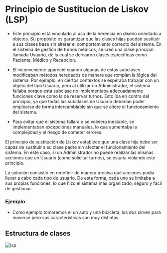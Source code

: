 # Principio de Sustitucion de Liskov (LSP)

 - Este principio está vinculado al uso de la herencia en diseño orientado a objetos. Su propósito es garantizar que las clases hijas puedan sustituir a sus clases base sin alterar el comportamiento correcto del sistema. En el sistema de gestión de turnos médicos, se creó una clase principal llamada Usuario, de la cual se derivaron clases específicas como Paciente, Médico y Recepcion.

- El inconveniente apareció cuando algunas de estas subclases modificaban métodos heredados de manera que rompían la lógica del sistema. Por ejemplo, en ciertos contextos se esperaba trabajar con un objeto del tipo Usuario, pero al utilizar un Administrador, el sistema fallaba porque esta subclase no implementaba adecuadamente funciones clave como la de reservar turnos. Esto iba en contra del principio, ya que todas las subclases de Usuario deberían poder emplearse de forma intercambiable sin que se altere el funcionamiento del sistema.

- Para evitar que el sistema fallara o se volviera inestable, se implementaban excepciones manuales, lo que aumentaba la complejidad y el riesgo de cometer errores.

El principio de sustitución de Liskov establece que una clase hija debe ser capaz de sustituir a su clase padre sin afectar el funcionamiento del sistema. En este caso, si un Administrador no puede realizar las mismas acciones que un Usuario (como solicitar turnos), se estaría violando este principio.

La solución consistió en redefinir de manera precisa qué acciones podía llevar a cabo cada tipo de usuario. De esta forma, cada uno se limitaba a sus propias funciones, lo que hizo el sistema más organizado, seguro y fácil de gestionar.

### Ejemplo

 - Como ejemplo tomaremos el un auto y una bicicleta, los dos sirven para moverse pero sus caracteristicas son muy distintas.


## Estructura de clases

![lsp](https://github.com/user-attachments/assets/fa2a4ebb-36e0-45ea-a81f-5f34c12522d1)


   

